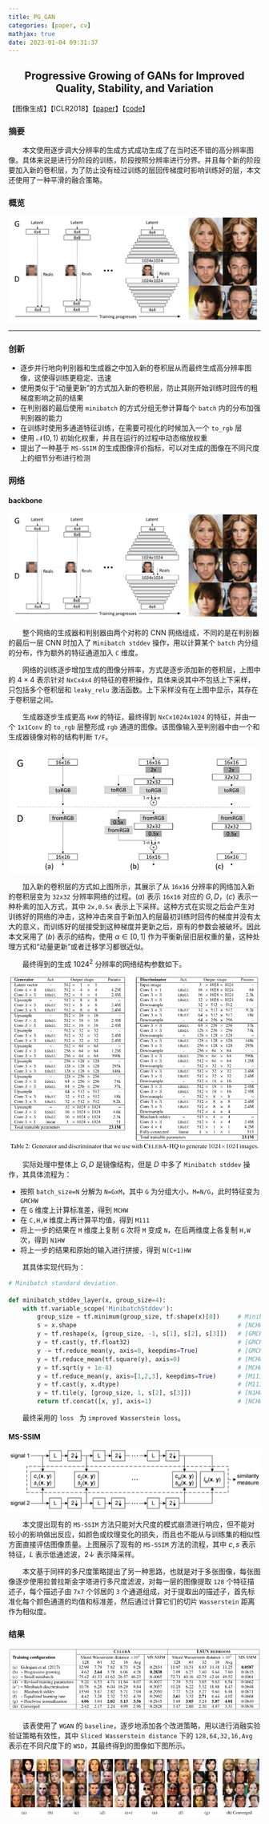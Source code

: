 ```yaml
---
title: PG_GAN
categories: [paper, cv]
mathjax: true
date: 2023-01-04 09:31:37
---
```


<h2><center> Progressive Growing of GANs for Improved Quality, Stability, and Variation </center></h2>

【图像生成】【ICLR2018】【[paper](http://arxiv.org/abs/1710.10196)】【[code](https://github.com/tkarras/progressive_growing_of_gans)】

### 摘要

&emsp;&emsp;本文使用逐步调大分辨率的生成方式成功生成了在当时还不错的高分辨率图像。具体来说是进行分阶段的训练，阶段按照分辨率进行分界。并且每个新的阶段要加入新的卷积层，为了防止没有经过训练的层回传梯度时影响训练好的层，本文还使用了一种平滑的融合策略。

### 概览

![image-20230104212316211](PG_GAN/image-20230104212316211.png)

<!-- more -->

----

### 创新

- 逐步并行地向判别器和生成器之中加入新的卷积层从而最终生成高分辨率图像，这使得训练更稳定、迅速
- 使用类似于“动量更新”的方式加入新的卷积层，防止其刚开始训练时回传的粗梯度影响之前的结果
- 在判别器的最后使用 `minibatch` 的方式分组无参计算每个 `batch` 内的分布加强判别器的能力
- 在训练时使用多通道特征训练，在需要可视化的时候加入一个 `to_rgb` 层
- 使用 $\mathcal N(0,1)$ 初始化权重，并且在运行的过程中动态缩放权重
- 提出了一种基于 `MS-SSIM` 的生成图像评价指标，可以对生成的图像在不同尺度上的细节分布进行检测

### 网络

#### backbone

![image-20230104212316211](PG_GAN/image-20230104212316211.png)

&emsp;&emsp;整个网络的生成器和判别器由两个对称的 CNN 网络组成，不同的是在判别器的最后一层 CNN 时加入了 `Minibatch stddev` 操作，用以计算某个 `batch` 内分组的分布，作为额外的特征通道加入 `C` 维度。

&emsp;&emsp;网络的训练逐步增加生成的图像分辨率，方式是逐步添加新的卷积层，上图中的 $4\times 4$ 表示针对 `NxCx4x4` 的特征的卷积操作，具体来说其中不包括上下采样，只包括多个卷积层和 `leaky_relu` 激活函数。上下采样没有在上图中显示，其存在于卷积层之间。

&emsp;&emsp;生成器逐步生成更高 `HxW` 的特征，最终得到 `NxCx1024x1024` 的特征，并由一个 `1x1Conv` 的 `to_rgb` 层整形成 `rgb` 通道的图像。该图像输入至判别器中由一个和生成器镜像对称的结构判断 `T/F`。

![image-20230105094832867](PG_GAN/image-20230105094832867.png)

&emsp;&emsp;加入新的卷积层的方式如上图所示，其展示了从 `16x16` 分辨率的网络加入新的卷积层变为 `32x32` 分辨率网络的过程。$(a)$ 表示 `16x16` 对应的 $G,D$，$(c)$ 表示一种朴素的加入方式，其中 `2x,0.5x` 表示上下采样。这种方式在实现之后会产生对训练好的网络的冲击，这种冲击来自于新加入的层最初训练时回传的梯度并没有太大的意义，而训练好的层接受到这种梯度并更新之后，原有的参数会被破坏。因此本文采用了 $(b)$ 表示的结构，使用 $\alpha\in[0,1]$ 作为平衡新层旧层权重的量，这种处理方式和“动量更新”或者迁移学习都很近似。

&emsp;&emsp;最终得到的生成 $1024^2$ 分辨率的网络结构参数如下。

![image-20230105091756017](PG_GAN/image-20230105091756017.png)

&emsp;&emsp;实际处理中整体上 $G,D$ 是镜像结构，但是 $D$ 中多了 `Minibatch stddev` 操作，其具体流程为：

- 按照 `batch_size=N` 分解为 `N=GxM`，其中 `G` 为分组大小，`M=N/G`，此时特征变为 `GMCHW`
- 在 `G` 维度上计算标准差，得到 `MCHW`
- 在 `C,H,W` 维度上再计算平均值，得到 `M111`
- 将上一步的结果在 `M` 维度上复制 `G` 次将 `M` 变成 `N`，在后两维度上各复制 `H,W` 次，得到 `N1HW`
- 将上一步的结果和原始的输入进行拼接，得到 `N(C+1)HW`

&emsp;&emsp;其具体实现代码为：

```python
# Minibatch standard deviation.

def minibatch_stddev_layer(x, group_size=4):
    with tf.variable_scope('MinibatchStddev'):
        group_size = tf.minimum(group_size, tf.shape(x)[0])     # Minibatch must be divisible by (or smaller than) group_size.
        s = x.shape                                             # [NCHW]  Input shape.
        y = tf.reshape(x, [group_size, -1, s[1], s[2], s[3]])   # [GMCHW] Split minibatch into M groups of size G.
        y = tf.cast(y, tf.float32)                              # [GMCHW] Cast to FP32.
        y -= tf.reduce_mean(y, axis=0, keepdims=True)           # [GMCHW] Subtract mean over group.
        y = tf.reduce_mean(tf.square(y), axis=0)                # [MCHW]  Calc variance over group.
        y = tf.sqrt(y + 1e-8)                                   # [MCHW]  Calc stddev over group.
        y = tf.reduce_mean(y, axis=[1,2,3], keepdims=True)      # [M111]  Take average over fmaps and pixels.
        y = tf.cast(y, x.dtype)                                 # [M111]  Cast back to original data type.
        y = tf.tile(y, [group_size, 1, s[2], s[3]])             # [N1HW]  Replicate over group and pixels.
        return tf.concat([x, y], axis=1)                        # [NCHW]  Append as new fmap.
```

&emsp;&emsp;最终采用的 `loss ` 为 `improved Wasserstein loss`。

#### MS-SSIM

![image-20230105101714321](PG_GAN/image-20230105101714321.png)

&emsp;&emsp;本文提出现有的 `MS-SSIM` 方法只能对大尺度的模式崩溃进行响应，但不能对较小的影响做出反应，如颜色或纹理变化的损失，而且也不能从与训练集的相似性方面直接评估图像质量。上图展示了现有的 `MS-SSIM` 方法的流程，其中 $c,s$ 表示特征，$L$ 表示低通滤波，$2\downarrow$ 表示降采样。

&emsp;&emsp;本文基于同样的多尺度策略提出了另一种思路，也就是对于多张图像，每张图像逐步使用拉普拉斯金字塔进行多尺度滤波，对每一层的图像提取 `128` 个特征描述子，每个描述子由 `7x7` 个邻居的 `3` 个通道组成，对于提取出的描述子，首先标准化每个颜色通道的均值和标准差，然后通过计算它们的切片 `Wasserstein` 距离作为相似度。

### 结果

![image-20230105114256331](PG_GAN/image-20230105114256331.png)

&emsp;&emsp;该表使用了 `WGAN` 的 `baseline`，逐步地添加各个改进策略，用以进行消融实验验证策略有效性，其中 `Sliced Wasserstein distance` 下的 `128,64,32,16,Avg` 表示在不同尺度下的 `WSD`，其最终得到的图像如下图所示。

![image-20230105115119346](PG_GAN/image-20230105115119346.png)

